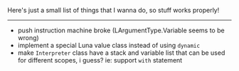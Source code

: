 Here's just a small list of things that I wanna do, so stuff works properly!
___
- push instruction machine broke (LArgumentType.Variable seems to be wrong)
- implement a special Luna value class instead of using `dynamic`
- make `Interpreter` class have a stack and variable list that can be used for different scopes, i guess? ie: support `with` statement